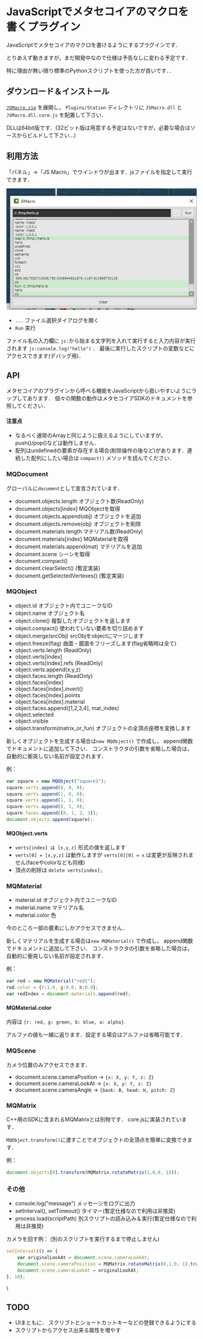 
# JavaScriptでメタセコイアのマクロを書くプラグイン

JavaScriptでメタセコイアのマクロを書けるようにするプラグインです．

とりあえず動きますが，まだ開発中なので仕様は予告なしに変わる予定です．

特に理由が無い限り標準のPythonスクリプトを使った方が良いです．．


## ダウンロード＆インストール

[`JSMacro.zip`](https://github.com/binzume/mqo-jsmacro-plugin/releases/latest) を展開し，
`Plugins/Station` ディレクトリに `JSMacro.dll` と `JSMacro.dll.core.js` を配置して下さい．

DLLは64bit版です．(32ビット版は用意する予定はないですが，必要な場合はソースからビルドして下さい...)

## 利用方法

「パネル」→「JS Macro」でウインドウが出ます．jsファイルを指定して実行できます．

![ss](doc/jsmacro.png)

- `...` ファイル選択ダイアログを開く
- `Run` 実行

ファイル名の入力欄に `js:`から始まる文字列を入れて実行すると入力内容が実行されます `js:console.log("hello")` ．
最後に実行したスクリプトの変数などにアクセスできます(デバッグ用)．


## API

メタセコイアのプラグインから呼べる機能をJavaScriptから扱いやすいようにラップしてあります．
個々の関数の動作はメタセコイアSDKのドキュメントを参照してください．


#### 注意点

- なるべく通常のArrayと同じように扱えるようにしていますが，push()/pop()などは動作しません．
- 配列はundefinedの要素が存在する場合(削除操作の後など)があります．連続した配列にしたい場合は `compact()` メソッドを読んでください．

### MQDocument

グローバルに`document`として宣言されています．

- document.objects.length オブジェクト数(ReadOnly)
- document.objects[index] MQObjectを取得
- document.objects.append(obj) オブジェクトを追加
- document.objects.remove(obj) オブジェクトを削除
- document.materials.length マテリアル数(ReadOnly)
- document.materials[index] MQMaterialを取得
- document.materials.append(mat) マテリアルを追加
- document.scene シーンを取得
- document.compact()
- document.clearSelect() (暫定実装)
- document.getSelectedVertexes() (暫定実装)

### MQObject

- object.id オブジェクト内でユニークなID
- object.name オブジェクト名
- object.clone() 複製したオブジェクトを返します
- object.compact() 使われていない要素を切り詰めます
- object.merge(srcObj) srcObjをobjectにマージします
- object.freeze(flag) 曲面・鏡面をフリーズします(flag省略時は全て)
- object.verts.length (ReadOnly)
- object.verts[index]
- object.verts[index].refs (ReadOnly)
- object.verts.append(x,y,z)
- object.faces.length (ReadOnly)
- object.faces[index]
- object.faces[index].invert()
- object.faces[index].points
- object.faces[index].material
- object.faces.append([1,2,3,4], mat_index)
- object.selected
- object.visible
- object.transform(matrix_or_fun) オブジェクトの全頂点座標を変換します

新しくオブジェクトを生成する場合は`new MQObject()` で作成し， append関数でドキュメントに追加して下さい．
コンストラクタの引数を省略した場合は，自動的に衝突しない名前が設定されます．

例：

```js
var square = new MQObject("square1");
square.verts.append(0, 0, 0);
square.verts.append(1, 0, 0);
square.verts.append(1, 1, 0);
square.verts.append(0, 1, 0);
square.faces.append([0, 1, 2, 3]);
document.objects.append(square);
```

#### MQObject.verts

- `verts[index] は [x,y,z]` 形式の値を返します
- `verts[0] = [x,y,z]` は動作しますが `verts[0][0] = x` は変更が反映されません(faceやcolorなども同様)
- 頂点の削除は `delete verts[index];`

### MQMaterial

- material.id オブジェクト内でユニークなID
- material.name マテリアル名
- material.color 色

今のところ一部の要素にしかアクセスできません．

新しくマテリアルを生成する場合は`new MQMaterial()` で作成し， append関数でドキュメントに追加して下さい．
コンストラクタの引数を省略した場合は，自動的に衝突しない名前が設定されます．

例：

```js
var red = new MQMaterial("red1");
red.color = {r:1.0, g:0.0, b:0.0};
var redIndex = document.materials.append(red);
```

#### MQMaterial.color

内容は `{r: red, g: green, b: blue, a: alpha}`.

アルファの値も一緒に返ります．設定する場合はアルファは省略可能です．

### MQScene

カメラ位置のみアクセスできます．

- document.scene.cameraPosition → `{x: X, y: Y, z: Z}`
- document.scene.cameraLookAt → `{x: X, y: Y, z: Z}`
- document.scene.cameraAngle → `{bank: B, head: H, pitch: Z}`


### MQMatrix

C++用のSDKに含まれるMQMatrixとは別物です． core.jsに実装されています．

`MQObject.transform()`に渡すことでオブジェクトの全頂点を簡単に変換できます．

例：

```js
document.objects[0].transform(MQMatrix.rotateMatrix(1,0,0, 15));
```

### その他

- console.log("message") メッセージをログに出力
- setInterval(), setTimeout() タイマー(暫定仕様なので利用は非推奨)
- process.load(scriptPath) 別スクリプトの読み込み＆実行(暫定仕様なので利用は非推奨)

カメラを回す例： (別のスクリプトを実行するまで停止しません)

```js
setInterval(() => {
	var originalLookAt = document.scene.cameraLookAt;
	document.scene.cameraPosition = MQMatrix.rotateMatrix(0,1,0, 1).transformV(document.scene.cameraPosition);
	document.scene.cameraLookAt = originalLookAt;
}, 10);
```
\

## TODO

- UIまともに． スクリプトとショートカットキーなどの登録できるようにする
- スクリプトからアクセス出来る属性を増やす
